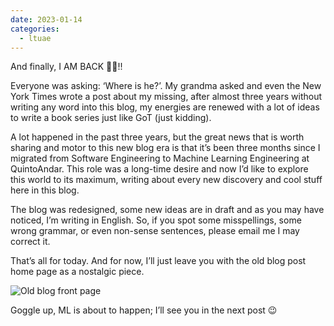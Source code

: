 ```yaml
---
date: 2023-01-14
categories:
  - ltuae
---
```


And finally, I AM BACK 🎉🥳!!

<!-- more -->

Everyone was asking: ‘Where is he?’. My grandma asked and even the New York Times wrote a post about my missing, after almost three years without writing any word into this blog, my energies are renewed with a lot of ideas to write a book series just like GoT (just kidding).

A lot happened in the past three years, but the great news that is worth sharing and motor to this new blog era is that it’s been three months since I migrated from Software Engineering to Machine Learning Engineering at QuintoAndar. This role was a long-time desire and now I’d like to explore this world to its maximum, writing about every new discovery and cool stuff here in this blog.

The blog was redesigned, some new ideas are in draft and as you may have noticed, I’m writing in English. So, if you spot some misspellings, some wrong grammar, or even non-sense sentences, please email me I may correct it.

That’s all for today. And for now, I’ll just leave you with the old blog post home page as a nostalgic piece. 

![Old blog front page](https://i.imgur.com/l6E3n9r.png)

Goggle up, ML is about to happen; I’ll see you in the next post 😉